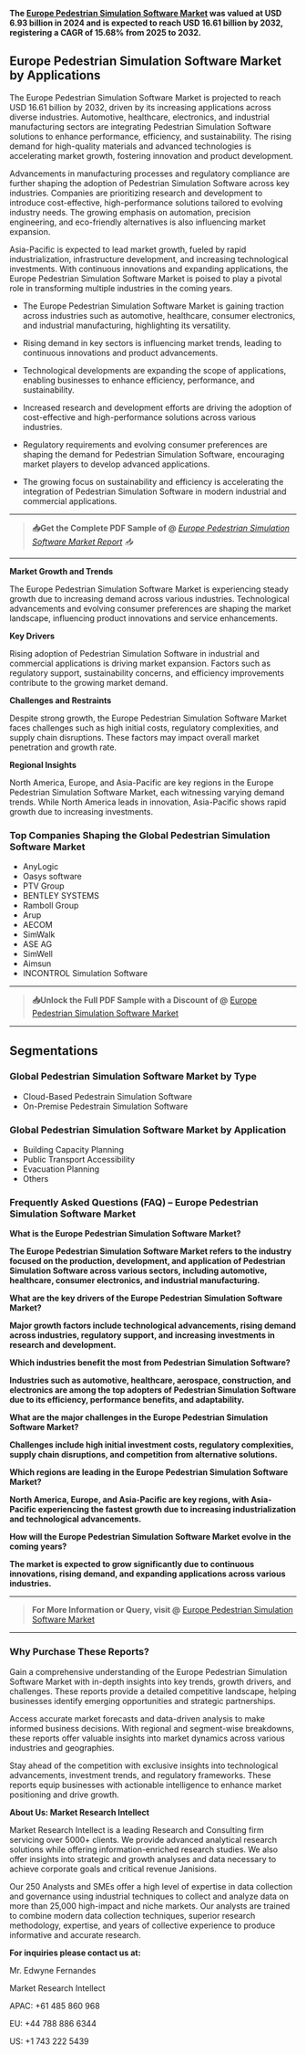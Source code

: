 <p><strong>The <a href="https://www.marketresearchintellect.com/download-sample/?rid=1068717&amp;utm_source=Pulse-April-Europe&amp;utm_medium=852">Europe Pedestrian Simulation Software Market</a> was valued at USD 6.93 billion in 2024 and is expected to reach USD 16.61 billion by 2032, registering a CAGR of 15.68% from 2025 to 2032.</strong></p><h2>Europe Pedestrian Simulation Software Market by Applications&nbsp;</h2><p><p>The Europe Pedestrian Simulation Software Market is projected to reach USD 16.61 billion by 2032, driven by its increasing applications across diverse industries. Automotive, healthcare, electronics, and industrial manufacturing sectors are integrating Pedestrian Simulation Software solutions to enhance performance, efficiency, and sustainability. The rising demand for high-quality materials and advanced technologies is accelerating market growth, fostering innovation and product development.</p><p>Advancements in manufacturing processes and regulatory compliance are further shaping the adoption of Pedestrian Simulation Software across key industries. Companies are prioritizing research and development to introduce cost-effective, high-performance solutions tailored to evolving industry needs. The growing emphasis on automation, precision engineering, and eco-friendly alternatives is also influencing market expansion.</p><p>Asia-Pacific is expected to lead market growth, fueled by rapid industrialization, infrastructure development, and increasing technological investments. With continuous innovations and expanding applications, the Europe Pedestrian Simulation Software Market is poised to play a pivotal role in transforming multiple industries in the coming years.</p></p><ul><li><p>The Europe Pedestrian Simulation Software Market is gaining traction across industries such as automotive, healthcare, consumer electronics, and industrial manufacturing, highlighting its versatility.</p></li><li><p>Rising demand in key sectors is influencing market trends, leading to continuous innovations and product advancements.</p></li><li><p>Technological developments are expanding the scope of applications, enabling businesses to enhance efficiency, performance, and sustainability.</p></li><li><p>Increased research and development efforts are driving the adoption of cost-effective and high-performance solutions across various industries.</p></li><li><p>Regulatory requirements and evolving consumer preferences are shaping the demand for Pedestrian Simulation Software, encouraging market players to develop advanced applications.</p></li><li><p>The growing focus on sustainability and efficiency is accelerating the integration of Pedestrian Simulation Software in modern industrial and commercial applications.</p></li></ul><hr /><blockquote><p><strong><span class="font-[700]">📥Get the Complete PDF Sample of @ </span></strong><em><span class="font-[700]"><a href="https://www.marketresearchintellect.com/download-sample/?rid=1068717&amp;utm_source=Pulse-April-Europe&amp;utm_medium=852" target="_blank" data-tracking-control-name="article-ssr-frontend-pulse_little-text-block" data-tracking-will-navigate="" data-test-link="">Europe Pedestrian Simulation Software Market Report</a>&nbsp;📥</span></em></p></blockquote><hr /><p class="" data-start="77" data-end="360"><strong data-start="77" data-end="105">Market Growth and Trends</strong></p><p class="" data-start="77" data-end="360">The Europe Pedestrian Simulation Software Market is experiencing steady growth due to increasing demand across various industries. Technological advancements and evolving consumer preferences are shaping the market landscape, influencing product innovations and service enhancements.</p><p class="" data-start="362" data-end="606"><strong data-start="362" data-end="377">Key Drivers</strong></p><p class="" data-start="362" data-end="606">Rising adoption of Pedestrian Simulation Software in industrial and commercial applications is driving market expansion. Factors such as regulatory support, sustainability concerns, and efficiency improvements contribute to the growing market demand.</p><p class="" data-start="608" data-end="849"><strong data-start="608" data-end="637">Challenges and Restraints</strong></p><p class="" data-start="608" data-end="849">Despite strong growth, the Europe Pedestrian Simulation Software Market faces challenges such as high initial costs, regulatory complexities, and supply chain disruptions. These factors may impact overall market penetration and growth rate.</p><p class="" data-start="851" data-end="1095"><strong data-start="851" data-end="872">Regional Insights</strong></p><p class="" data-start="851" data-end="1095">North America, Europe, and Asia-Pacific are key regions in the Europe Pedestrian Simulation Software Market, each witnessing varying demand trends. While North America leads in innovation, Asia-Pacific shows rapid growth due to increasing investments.</p><p><h3>Top Companies Shaping the Global Pedestrian Simulation Software Market </h3><ul><li>AnyLogic</li><li>Oasys software</li><li>PTV Group</li><li>BENTLEY SYSTEMS</li><li>Ramboll Group</li><li>Arup</li><li>AECOM</li><li>SimWalk</li><li>ASE AG</li><li>SimWell</li><li>Aimsun</li><li>INCONTROL Simulation Software</li></ul></p><hr /><blockquote><p><strong>📥Unlock the Full PDF Sample with a Discount of @</strong> <a href="https://www.marketresearchintellect.com/ask-for-discount/?rid=1068717&amp;utm_source=Pulse-April-Europe&amp;utm_medium=852">Europe Pedestrian Simulation Software Market</a></p></blockquote><hr /><p><h2>Segmentations</h2><h3>Global Pedestrian Simulation Software Market by Type</h3><ul><li>Cloud-Based Pedestrain Simulation Software</li><li>On-Premise Pedestrain Simulation Software</li></ul><h3>Global Pedestrian Simulation Software Market by Application</h3><ul><li>Building Capacity Planning</li><li>Public Transport Accessibility</li><li>Evacuation Planning</li><li>Others</li></ul></p><h3><strong>Frequently Asked Questions (FAQ) &ndash; Europe Pedestrian Simulation Software Market</strong></h3><p><strong>What is the Europe Pedestrian Simulation Software Market?</strong></p><p><strong>The Europe Pedestrian Simulation Software Market refers to the industry focused on the production, development, and application of Pedestrian Simulation Software across various sectors, including automotive, healthcare, consumer electronics, and industrial manufacturing.</strong></p><p><strong>What are the key drivers of the Europe Pedestrian Simulation Software Market?</strong></p><p><strong>Major growth factors include technological advancements, rising demand across industries, regulatory support, and increasing investments in research and development.</strong></p><p><strong>Which industries benefit the most from Pedestrian Simulation Software?</strong></p><p><strong>Industries such as automotive, healthcare, aerospace, construction, and electronics are among the top adopters of Pedestrian Simulation Software due to its efficiency, performance benefits, and adaptability.</strong></p><p><strong>What are the major challenges in the Europe Pedestrian Simulation Software Market?</strong></p><p><strong>Challenges include high initial investment costs, regulatory complexities, supply chain disruptions, and competition from alternative solutions.</strong></p><p><strong>Which regions are leading in the Europe Pedestrian Simulation Software Market?</strong></p><p><strong>North America, Europe, and Asia-Pacific are key regions, with Asia-Pacific experiencing the fastest growth due to increasing industrialization and technological advancements.</strong></p><p><strong>How will the Europe Pedestrian Simulation Software Market evolve in the coming years?</strong></p><p><strong>The market is expected to grow significantly due to continuous innovations, rising demand, and expanding applications across various industries.</strong></p><hr /><blockquote><p><span class="font-[700]"><strong>For More Information or Query, visit&nbsp;@</strong>&nbsp;</span><span class="font-[700]"><a href="https://www.marketresearchintellect.com/product/pedestrian-simulation-software-market/?utm_source=Linkedin&utm_medium=852" target="_blank" data-tracking-control-name="article-ssr-frontend-pulse_little-text-block" data-tracking-will-navigate="" data-test-link="">Europe Pedestrian Simulation Software Market</a></span></p></blockquote><hr /><h3><strong data-start="0" data-end="31">Why Purchase These Reports?</strong></h3><p class="" data-start="35" data-end="297">Gain a comprehensive understanding of the Europe Pedestrian Simulation Software Market with in-depth insights into key trends, growth drivers, and challenges. These reports provide a detailed competitive landscape, helping businesses identify emerging opportunities and strategic partnerships.</p><p class="" data-start="299" data-end="540">Access accurate market forecasts and data-driven analysis to make informed business decisions. With regional and segment-wise breakdowns, these reports offer valuable insights into market dynamics across various industries and geographies.</p><p class="" data-start="542" data-end="784">Stay ahead of the competition with exclusive insights into technological advancements, investment trends, and regulatory frameworks. These reports equip businesses with actionable intelligence to enhance market positioning and drive growth.</p><p><strong><span class="font-[700]">About Us: Market Research Intellect</span></strong></p><p><span class="">Market Research Intellect is a leading Research and Consulting firm servicing over 5000+ clients. We provide advanced analytical research solutions while offering information-enriched research studies.&nbsp;</span>We also offer insights into strategic and growth analyses and data necessary to achieve corporate goals and critical revenue Janisions.</p><p><span class="">Our 250 Analysts and SMEs offer a high level of expertise in data collection and governance using industrial techniques to collect and analyze data on more than 25,000 high-impact and niche markets. Our analysts are trained to combine modern data collection techniques, superior research methodology, expertise, and years of collective experience to produce informative and accurate research.</span></p><p><strong>For inquiries please contact us at:</strong></p><p>Mr. Edwyne Fernandes</p><p>Market Research Intellect</p><p>APAC: +61 485 860 968</p><p>EU: +44 788 886 6344</p><p>US: +1 743 222 5439</p>
